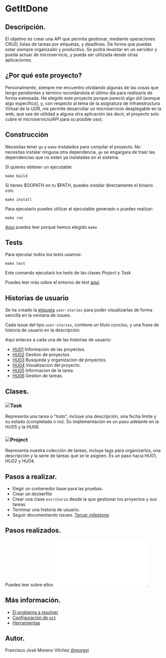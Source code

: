 # GetItDone

## Descripción.
El objetivo es crear una API que permita gestionar, mediante operaciones CRUD, listas de tareas por etiquetas, y deadlines. De forma que puedas estar siempre organizado y productivo. Se podrá levantar en un servidor y pueda actuar de microservicio, y pueda ser utilizada desde otras aplicaciones.

## ¿Por qué este proyecto?
Personalmente, siempre me encuentro olvidando algunas de las cosas que tengo pendientes y termino recordandola el último día para realizarla de forma estresada. He elegido este proyecto porque pareció algo útil (aunque algo específico), y, con respecto al tema de la asignatura de Infraestructura Virtual de la UGR, me permite desarrollar un microservicio desplegable en la web, que sea de utilidad a alguna otra aplicación (es decir, el proyecto solo cubre el microservicio/API para su posible uso).

## Construcción
Necesitas tener `go` y `make` instalados para compilar el proyecto.
No necesitas instalar ninguna otra dependencia, `go` se engargara de traer las dependencias que no esten ya instaladas en el sistema.

Si quieres obtener un ejecutable:
```
make build
```

Si tienes  $GOPATH en tu $PATH, puedes instalar directamente el binario con:
```
make install
```

Para ejecutarlo puedes utilizar el ejecutable generado o puedes realizar:
```
make run
```

[Aqui](docs/tools.md) puedes leer porqué hemos elegido `make`

## Tests
Para ejecutar todos los tests usamos:
```
make test
```

Este comando ejecutará los tests de las clases *Project* y *Task*

Puedes leer más sobre el entorno de test [aqui](docs/tools.md)

## Historias de usuario
Se ha creado la [etiqueta]() `user-stories` para poder visualizarlas de forma sencilla en la ventana de issues.

Cada issue del tipo `user-stories`, contiene un título conciso, y una frase de historia de usuario en la descripción.

Aquí enlaces a cada una de las historias de usuario:
 - [HU01](https://github.com/morevi/GetItDone/issues/1) Informacion de las proyectos.
 - [HU02](https://github.com/morevi/GetItDone/issues/2) Gestion de proyectos.
 - [HU03](https://github.com/morevi/GetItDone/issues/3) Busqueda y organizacion de proyectos.
 - [HU04](https://github.com/morevi/GetItDone/issues/4) Visualizacion del proyecto.
 - [HU05](https://github.com/morevi/GetItDone/issues/19) Informacion de la tarea.
 - [HU06](https://github.com/morevi/GetItDone/issues/5) Gestion de tareas.

## Clases.
### ![Task](pkg/tareas/task.go)
Representa una tarea o "todo", incluye una descripción, una fecha limite y su estado (completada o no). Su implementación es un paso adelante en la HU05 y la HU06.

### ![Project](pkg/tareas/project.go)
Representa nuestra colección de tareas, incluye tags para organizarlos, una descripción y la serie de tareas que se le asignen. Es un paso hacia HU01, HU02 y HU04.

## Pasos a realizar.
 - Elegir un contenedor base para las pruebas.
 - Crear un dockerfile
 - Crear una clase `escritorio` desde la que gestionar los proyectos y sus tareas
 - Terminar una historia de usuario.
 - Seguir documentando issues. [Tercer milestone](https://github.com/morevi/GetItDone/milestone/3).

## Pasos realizados.
Puedes leer sobre ellos ![aqui](docs/pasos.md).

## Más información.
 - [El problema a resolver](docs/problemDescription.md)
 - [Configuración de `git`](docs/git.md)
 - [Herramientas](docs/tools.md)

## Autor.
Francisco José Moreno Vílchez [@morevi](https://github.com/morevi)

